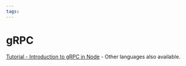 ```yaml
---
tags:
---
```


# gRPC

[Tutorial - Introduction to gRPC in Node](https://grpc.io/docs/languages/node/basics/) -
Other languages also available.
